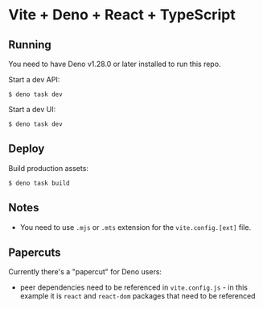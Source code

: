 # Vite + Deno + React + TypeScript

## Running

You need to have Deno v1.28.0 or later installed to run this repo.

Start a dev API:

```
$ deno task dev
```

Start a dev UI:

```
$ deno task dev
```

## Deploy

Build production assets:

```
$ deno task build
```

## Notes

- You need to use `.mjs` or `.mts` extension for the `vite.config.[ext]` file.

## Papercuts

Currently there's a "papercut" for Deno users:

- peer dependencies need to be referenced in `vite.config.js` - in this example
  it is `react` and `react-dom` packages that need to be referenced
